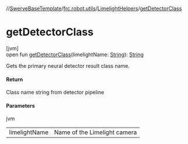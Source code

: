//[SwerveBaseTemplate](../../../index.md)/[frc.robot.utils](../index.md)/[LimelightHelpers](index.md)/[getDetectorClass](get-detector-class.md)

# getDetectorClass

[jvm]\
open fun [getDetectorClass](get-detector-class.md)(limelightName: [String](https://docs.oracle.com/javase/8/docs/api/java/lang/String.html)): [String](https://docs.oracle.com/javase/8/docs/api/java/lang/String.html)

Gets the primary neural detector result class name.

#### Return

Class name string from detector pipeline

#### Parameters

jvm

| | |
|---|---|
| limelightName | Name of the Limelight camera |

